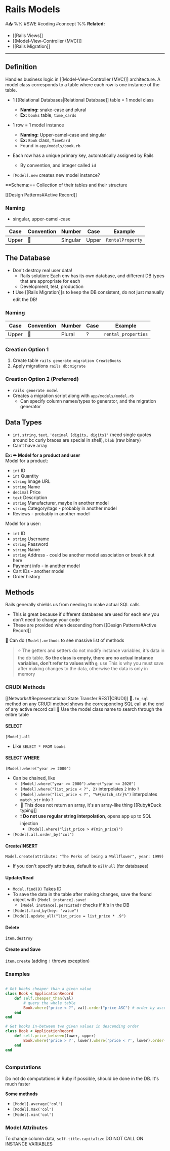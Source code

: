 # Rails Models
#📥 
%%
#SWE
#coding 
#concept
%%
**Related:**
-  [[Rails Views]]
-  [[Model-View-Controller (MVC)]]
-  [[Rails Migration]]

---

## Definition
Handles business logic in [[Model-View-Controller (MVC)]] architecture. A model class corresponds to a table where each row is one instance of the table. 

- 1 [[Relational Databases|Relational Database]] table = 1 model class
	- **Naming:** snake-case and plural
	- **Ex:** `books` table, `time_cards`
- 1 row = 1 model instance
	- **Naming:** Upper-camel-case and singular
	- **Ex:** `Book` class, `TimeCard`
	- Found in 	`app/models/book.rb`
- Each row has a unique primary key, automatically assigned by Rails
	- By convention, and integer called `id`

- `[Model].new` creates new model instance?

==Schema:== Collection of their tables and their structure 

 [[Design Patterns#Active Record]] 
 

### Naming
 - singular, upper-camel-case

| Case  | Convention | Number   | Case  | Example          |
| ----- | ---------- | -------- | ----- | ---------------- |
| Upper | 🐫         | Singular | Upper | `RentalProperty` |

 
 ## The Database
 - Don't destroy real user data!
	 - Rails solution: Each env has its own database, and different DB types that are appropriate for each 
	 - Development, test, production
 - ❗ Use [[Rails Migration]]s to keep the DB consistent, do not just manually edit the DB!

### Naming
| Case  | Convention | Number | Case | Example             |
| ----- | ---------- | ------ | ---- | ------------------- |
| Upper | 🐍         | Plural | ?    | `rental_properties` |

### Creation Option 1
1. Create table `rails generate migration CreateBooks`
2. Apply migrations `rails db:migrate`

### Creation Option 2 (Preferred)
- `rails generate model`
- Creates a migration script along with `app/models/model.rb`
	- Can specify column names/types to generator, and the migration generator
 
## Data Types
- `int`, `string`, `text`, `'decimal {digits, digits}'` (need single quotes around bc curly braces are special in shell), `blob` (raw binary)
- Can't have array 
 
 **Ex: ✏ Model for a product and user**  
 Model for a product:
 - `int` ID
 - `int` Quantity
 - `string` Image URL
 - `string` Name
 - `decimal` Price
 - `text` Description
 - `string` Manufacturer, maybe in another model
 - `string` Category/tags - probably in another model
 - Reviews - probably in another model

Model for a user:
- `int` ID
- `string` Username
- `string` Password
- `string` Name
- `string` Address - could be another model association or break it out here
- Payment info - in another model
- Cart IDs - another model
- Order history

## Methods
Rails generally shields us from needing to make actual SQL calls
- This is great because if different databases are used for each env you don't need to change your code
- These are provided when descending from [[Design Patterns#Active Record]] 

📝 Can do `[Model].methods` to see massive list of methods

> ⭐ The getters and setters do not modify instance variables, it's data in the db table.
> **So the class is empty, there are no actual instance variables, don't refer to values with `@`**, use 
> This is why you must save after making changes to the data, otherwise the data is only in memory

### CRUDI Methods
[[Networks#Representational State Transfer REST|CRUDI]]
📝`.to_sql` method on any CRUDI method shows the corresponding SQL call at the end of any active record call
📝 Use the model class name to search through the entire table

#### SELECT 
`[Model].all`
- Like `SELECT * FROM books`

#### SELECT WHERE 
`[Model].where("year >= 2000")`
- Can be chained, like
	- `[Model].where("year >= 2000").where("year <= 2020")`
	- `[Model].where("list_price < ?", 2)` interpolates `2` into `?`
	- `[Model].where("list_price < ?", "%#{match_str}%")` interpolates `match_str` into `?`
	- 📝 This does not return an array, it's an array-like thing [[Ruby#Duck typing]]
	- ❗ **Do not use regular string interpolation**, opens app up to SQL injection 
		- `[Model].where("list_price > #{min_price}")`
- `[Model].all.order_by("col")`

#### Create/INSERT 
`Model.create(attribute: "The Perks of being a Wallflower", year: 1999)`
- If you don't specify attributes, default to `nil`/`null` (for databases)

#### Update/Read 
- `Model.find(9)` Takes ID
- To save the data in the table after making changes, save the found object with `[Model instance].save!`
	- `[Model instance].persisted?` checks if it's in the DB
- `[Model].find_by(key: "value")`
- `[Model].update_all("list_price = list_price * .9")`

#### Delete
`item.destroy`

#### Create and Save 
`item.create` (adding `!` throws exception)

### Examples
```Ruby

# Get books cheaper than a given value
class Book < ApplicationRecord
	def self.cheaper_than(val)
		# query the whole table
		Book.where("price < ?", val).order("price ASC") # order by ascending price
	end
end

# Get books in-between two given values in descending order
class Book < ApplicationRecord
	def self.price_between(lower, upper)
		Book.where('price > ?', lower).where('price < ?', lower).order('price DESC')
	end
end



```


### Computations
Do not do computations in Ruby if possible, should be done in the DB. It's much faster

**Some methods**
- `[Model].average('col')`
- `[Model].max('col')`
- `[Model].min('col')`

### Model Attributes
To change column data, `self.title.capitalize` DO NOT CALL ON INSTANCE VARIABLES

